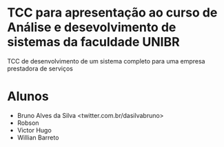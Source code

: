 # TCC para apresentação ao curso de Análise e desevolvimento de sistemas da faculdade UNIBR
TCC de desenvolvimento de um sistema completo para uma empresa prestadora de serviços

# Alunos
- Bruno Alves da Silva <twitter.com.br/dasilvabruno>
- Robson
- Victor Hugo
- Willian Barreto
